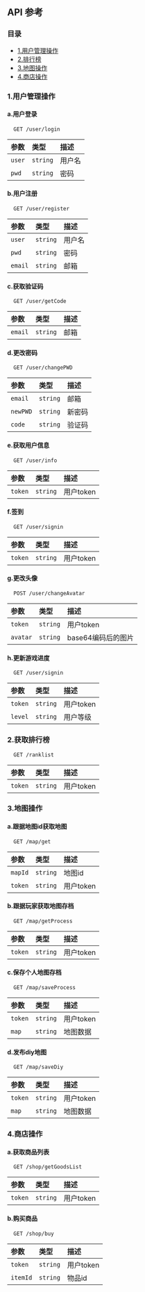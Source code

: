 
## API 参考

### 目录
- [1.用户管理操作](#用户管理操作)
- [2.排行榜](#2获取排行榜)
- [3.地图操作](#3地图操作)
- [4.商店操作](#4商店操作)

### 1.用户管理操作

#### a.用户登录

```http
  GET /user/login
```

| 参数 | 类型     | 描述                |
| :-------- | :------- | :------------------------- |
| `user` | `string` | 用户名 |
| `pwd`   | `string` | 密码 |

#### b.用户注册

```http
  GET /user/register
```

| 参数 | 类型     | 描述                |
| :-------- | :------- | :------------------------- |
| `user` | `string` | 用户名 |
| `pwd`   | `string` | 密码 |
| `email`   | `string` | 邮箱 |

#### c.获取验证码

```http
  GET /user/getCode
```

| 参数 | 类型     | 描述                |
| :-------- | :------- | :------------------------- |
| `email` | `string` | 邮箱 |

#### d.更改密码

```http
  GET /user/changePWD
```

| 参数 | 类型     | 描述                |
| :-------- | :------- | :------------------------- |
| `email` | `string` | 邮箱 |
| `newPWD`   | `string` | 新密码 |
| `code`   | `string` | 验证码 |

#### e.获取用户信息

```http
  GET /user/info
```

| 参数 | 类型     | 描述                |
| :-------- | :------- | :------------------------- |
| `token` | `string` | 用户token |

#### f.签到

```http
  GET /user/signin
```

| 参数 | 类型     | 描述                |
| :-------- | :------- | :------------------------- |
| `token` | `string` | 用户token |

#### g.更改头像

```http
  POST /user/changeAvatar
```

| 参数 | 类型     | 描述                |
| :-------- | :------- | :------------------------- |
| `token` | `string` | 用户token |
| `avatar` | `string` | base64编码后的图片 |

#### h.更新游戏进度

```http
  GET /user/signin
```

| 参数 | 类型     | 描述                |
| :-------- | :------- | :------------------------- |
| `token` | `string` | 用户token |
| `level` | `string` | 用户等级 |

### 2.获取排行榜

```http
  GET /ranklist
```

| 参数 | 类型     | 描述                |
| :-------- | :------- | :------------------------- |
| `token` | `string` | 用户token |

### 3.地图操作

#### a.跟据地图id获取地图

```http
  GET /map/get
```

| 参数 | 类型     | 描述                |
| :-------- | :------- | :------------------------- |
| `mapId` | `string` | 地图id |
| `token` | `string` | 用户token |

#### b.跟据玩家获取地图存档

```http
  GET /map/getProcess
```

| 参数 | 类型     | 描述                |
| :-------- | :------- | :------------------------- |
| `token` | `string` | 用户token |

#### c.保存个人地图存档

```http
  GET /map/saveProcess
```

| 参数 | 类型     | 描述                |
| :-------- | :------- | :------------------------- |
| `token` | `string` | 用户token |
| `map` | `string` | 地图数据 |

#### d.发布diy地图

```http
  GET /map/saveDiy
```

| 参数 | 类型     | 描述                |
| :-------- | :------- | :------------------------- |
| `token` | `string` | 用户token |
| `map` | `string` | 地图数据 |

### 4.商店操作
#### a.获取商品列表

```http
  GET /shop/getGoodsList
```

| 参数 | 类型     | 描述                |
| :-------- | :------- | :------------------------- |
| `token` | `string` | 用户token |

#### b.购买商品

```http
  GET /shop/buy
```

| 参数 | 类型     | 描述                |
| :-------- | :------- | :------------------------- |
| `token` | `string` | 用户token |
| `itemId` | `string` | 物品id |

